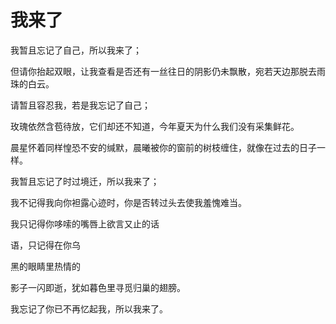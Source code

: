 # 我来了

我暂且忘记了自己，所以我来了； 

但请你抬起双眼，让我查看是否还有一丝往日的阴影仍未飘散，宛若天边那脱去雨珠的白云。 

请暂且容忍我，若是我忘记了自己； 

玫瑰依然含苞待放，它们却还不知道，今年夏天为什么我们没有采集鲜花。 

晨星怀着同样惶恐不安的缄默，晨曦被你的窗前的树枝缠住，就像在过去的日子一样。 

我暂且忘记了时过境迁，所以我来了； 

我不记得我向你袒露心迹时，你是否转过头去使我羞愧难当。 

我只记得你哆嗦的嘴唇上欲言又止的话 

语，只记得在你乌 

黑的眼睛里热情的 

影子一闪即逝，犹如暮色里寻觅归巢的翅膀。 

我忘记了你已不再忆起我，所以我来了。